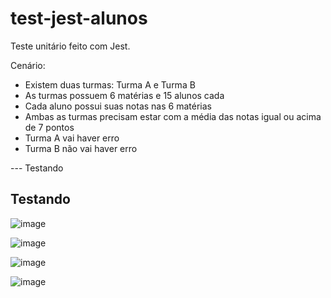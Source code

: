 # test-jest-alunos
Teste unitário feito com Jest. 

Cenário:
- Existem duas turmas: Turma A e Turma B
- As turmas possuem 6 matérias e 15 alunos cada
- Cada aluno possui suas notas nas 6 matérias
- Ambas as turmas precisam estar com a média das notas igual ou acima de 7 pontos
- Turma A vai haver erro
- Turma B não vai haver erro

--- Testando

## Testando

![image](https://github.com/yasolar/test-jest-alunos/assets/46655932/129d5fa0-dbca-4132-899a-168a17b3615f)

![image](https://github.com/yasolar/test-jest-alunos/assets/46655932/07bd490e-c0c7-4263-9e1a-7c6f9eaf9406)

![image](https://github.com/yasolar/test-jest-alunos/assets/46655932/8068edf1-e515-41e8-a6ff-61bb3f556be0)

![image](https://github.com/yasolar/test-jest-alunos/assets/46655932/74c78e69-babf-4780-a0bb-fe32fe5669c6)


